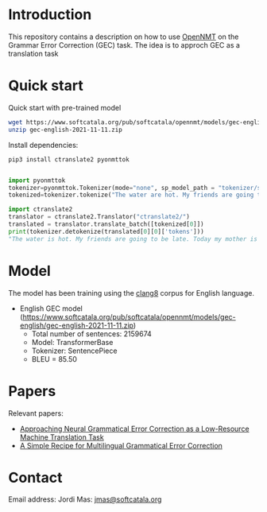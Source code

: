 # Introduction

This repository contains a description on how to use [OpenNMT](https://opennmt.net/) on the Grammar Error Correction (GEC) task. 
The idea is to approch GEC as a translation task

# Quick start

Quick start with pre-trained model

```bash
wget https://www.softcatala.org/pub/softcatala/opennmt/models/gec-english/gec-english-2021-11-11.zip
unzip gec-english-2021-11-11.zip
```

Install dependencies:

```pip3 install ctranslate2 pyonmttok```


```python

import pyonmttok
tokenizer=pyonmttok.Tokenizer(mode="none", sp_model_path = "tokenizer/sp_m.model")
tokenized=tokenizer.tokenize("The water are hot. My friends are going to be late. Today mine mother is in Barcelona.")

import ctranslate2
translator = ctranslate2.Translator("ctranslate2/")
translated = translator.translate_batch([tokenized[0]])
print(tokenizer.detokenize(translated[0][0]['tokens']))
"The water is hot. My friends are going to be late. Today my mother is in Barcelona."
```
# Model

The model has been training using the [clang8](https://github.com/google-research-datasets/clang8) corpus for English language.

* English GEC model (https://www.softcatala.org/pub/softcatala/opennmt/models/gec-english/gec-english-2021-11-11.zip)
  * Total number of sentences: 2159674
  * Model: TransformerBase
  * Tokenizer: SentencePiece
  * BLEU = 85.50

# Papers

Relevant papers:

* [Approaching Neural Grammatical Error Correction as a Low-Resource Machine Translation Task](https://aclanthology.org/N18-1055.pdf)
* [A Simple Recipe for Multilingual Grammatical Error Correction](https://arxiv.org/pdf/2106.03830.pdf)


# Contact

Email address: Jordi Mas: jmas@softcatala.org

